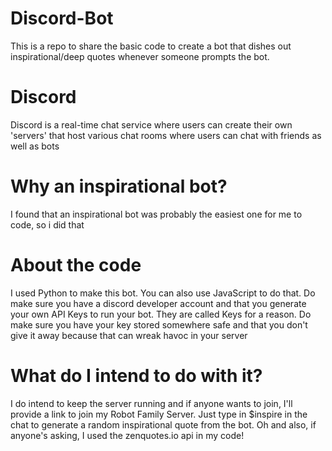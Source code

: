 # Discord-Bot
This is a repo to share the basic code to create a bot that dishes out inspirational/deep quotes whenever someone prompts the bot.

# Discord
Discord is a real-time chat service where users can create their own 'servers' that host various chat rooms where users can chat with friends as well as bots

# Why an inspirational bot?
I found that an inspirational bot was probably the easiest one for me to code, so i did that 

# About the code
I used Python to make this bot. You can also use JavaScript to do that. Do make sure you have a discord developer account and that you generate your own API Keys to run your bot. They are called Keys for a reason. Do make sure you have your key stored somewhere safe and that you don't give it away because that can wreak havoc in your server

# What do I intend to do with it?
I do intend to keep the server running and if anyone wants to join, I'll provide a link to join my Robot Family Server. Just type in $inspire in the chat to generate a random inspirational quote from the bot. Oh and also, if anyone's asking, I used the zenquotes.io api in my code!
